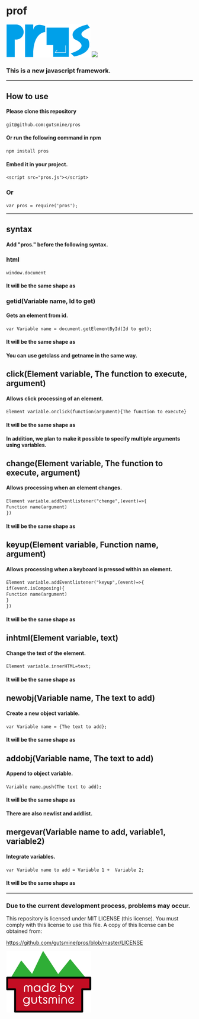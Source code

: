 # prof

<img src="pros.png" style="zoom:50%;" />

<img src="https://badgen.net/bundlephobia/min/pros">


### This is a new javascript framework.

-----
## How to use

#### Please clone this repository

    git@github.com:gutsmine/pros

#### Or run the following command in npm

```
npm install pros
```

#### Embed it in your project.

    <script src="pros.js"></script>
### Or

    var pros = require('pros');

----

## syntax

#### Add "pros." before the following syntax.

### html

    window.document

#### It will be the same shape as

### getid(Variable name, Id to get)

#### Gets an element from id.

    var Variable name = document.getElementById(Id to get);
#### It will be the same shape as

#### You can use getclass and getname in the same way.

## click(Element variable, The function to execute, argument)

#### Allows click processing of an element.

    Element variable.onclick(function(argument){The function to execute}
#### It will be the same shape as 

#### In addition, we plan to make it possible to specify multiple arguments using variables.

## change(Element variable, The function to execute, argument)

#### Allows processing when an element changes.

    Element variable.addEventlistener("chenge",(event)=>{
    Function name(argument)
    })
#### It will be the same shape as

## keyup(Element variable, Function name, argument)

#### Allows processing when a keyboard is pressed within an element.

    Element variable.addEventlistener("keyup",(event)=>{
    if(event.isComposing){
    Function name(argument)
    }
    })  
#### It will be the same shape as

## inhtml(Element variable, text)

#### Change the text of the element.

    Element variable.innerHTML=text;
   #### It will be the same shape as

## newobj(Variable name, The text to add)

#### Create a new object variable.

```
var Variable name = {The text to add};
```

#### It will be the same shape as

## addobj(Variable name, The text to add)

#### Append to object variable.

```
Variable name.push(The text to add);
```

#### It will be the same shape as

#### There are also newlist and addlist.

## mergevar(Variable name to add, variable1, variable2)

#### Integrate variables.

```
var Variable name to add = Variable 1 +  Variable 2;
```

#### It will be the same shape as

-----
   ### Due to the current development process, problems may occur.

 This repository is licensed under MIT LICENSE (this license). You must comply with this license to use this file. A copy of this license can be obtained from:

https://github.com/gutsmine/pros/blob/master/LICENSE



<img src="gutsminemade-by.png" style="zoom:50%;" />
